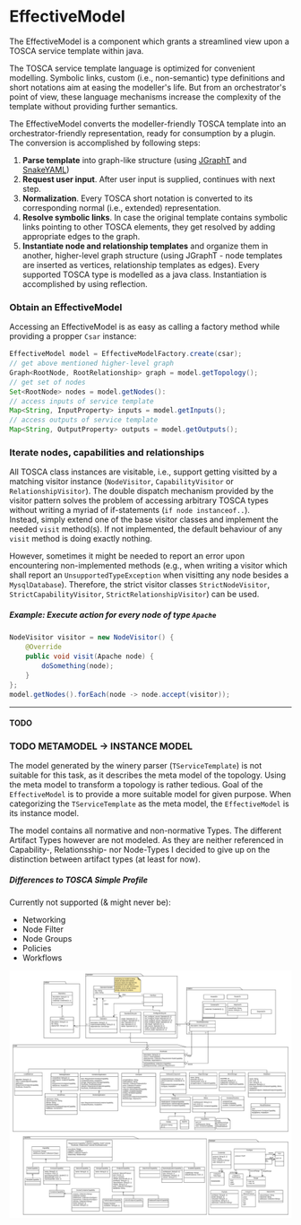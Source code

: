# EffectiveModel

The EffectiveModel is a component which grants a streamlined view upon a TOSCA service template within java.

The TOSCA service template language is optimized for convenient modelling.
Symbolic links, custom (i.e., non-semantic) type definitions and short notations aim at easing the modeller's life.
But from an orchestrator's point of view, these language mechanisms increase the complexity of the template without providing further semantics.  

The EffectiveModel converts the modeller-friendly TOSCA template into an orchestrator-friendly representation, ready for consumption by a plugin.  
The conversion is accomplished by following steps:

1. **Parse template** into graph-like structure (using [JGraphT](http://jgrapht.org/) and [SnakeYAML](https://bitbucket.org/asomov/snakeyaml))
2. **Request user input**. After user input is supplied, continues with next step.
3. **Normalization**. 
   Every TOSCA short notation is converted to its corresponding normal (i.e., extended) representation.
4. **Resolve symbolic links**. In case the original template contains symbolic links pointing to other TOSCA elements, they get resolved by adding appropriate edges to the graph.
5. **Instantiate node and relationship templates** and organize them in another, higher-level graph structure (using JGraphT - node templates are inserted as vertices, relationship templates as edges). Every supported TOSCA type is modelled as a java class. Instantiation is accomplished by using reflection.

### Obtain an EffectiveModel
Accessing an EffectiveModel is as easy as calling a factory method while providing a propper `Csar` instance:
```java
EffectiveModel model = EffectiveModelFactory.create(csar);
// get above mentioned higher-level graph
Graph<RootNode, RootRelationship> graph = model.getTopology();
// get set of nodes
Set<RootNode> nodes = model.getNodes():
// access inputs of service template
Map<String, InputProperty> inputs = model.getInputs();
// access outputs of service template
Map<String, OutputProperty> outputs = model.getOutputs();
```

### Iterate nodes, capabilities and relationships
All TOSCA class instances are visitable, i.e., support getting visitted by a matching visitor instance (`NodeVisitor`, `CapabilityVisitor` or `RelationshipVisitor`).
The double dispatch mechanism provided by the visitor pattern solves the problem of accessing arbitrary TOSCA types without writing a myriad of if-statements (`if node instanceof..`).   
Instead, simply extend one of the base visitor classes and implement the needed `visit` method(s).
If not implemented, the default behaviour of any `visit` method is doing exactly nothing.  

However, sometimes it might be needed to report an error upon encountering non-implemented methods (e.g., when writing a  visitor which shall report an `UnsupportedTypeException` when visitting any node besides a `MysqlDatabase`). Therefore, the strict visitor classes `StrictNodeVisitor`, `StrictCapabilityVisitor`, `StrictRelationshipVisitor`) can be used.

##### Example: Execute action for every node of type `Apache`
```java
NodeVisitor visitor = new NodeVisitor() {
    @Override
    public void visit(Apache node) {
        doSomething(node);
    }
};
model.getNodes().forEach(node -> node.accept(visitor));
```
---
#### TODO 
### TODO METAMODEL -> INSTANCE MODEL

The model generated by the winery parser (`TServiceTemplate`) is not suitable for this task, as it describes the meta model of the topology. Using the meta model to transform a topology is rather tedious. Goal of the `EffectiveModel` is to provide a more suitable model for given purpose. When categorizing the `TServiceTemplate` as the meta model, the `EffectiveModel` is its instance model.

The model contains all normative and non-normative Types. The different Artifact Types however are not modeled. As they are neither referenced in Capability-, Relationsship- nor Node-Types I decided to give up on the distinction between artifact types (at least for now).

##### Differences to TOSCA Simple Profile
Currently not supported (& might never be):
- Networking
- Node Filter
- Node Groups
- Policies
- Workflows


![model](effective-model.png)

